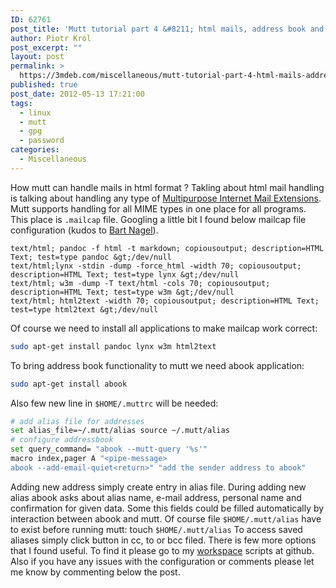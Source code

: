 ```yaml
---
ID: 62761
post_title: 'Mutt tutorial part 4 &#8211; html mails, address book and other useful features'
author: Piotr Król
post_excerpt: ""
layout: post
permalink: >
  https://3mdeb.com/miscellaneous/mutt-tutorial-part-4-html-mails-address-book-and-other-useful-features/
published: true
post_date: 2012-05-13 17:21:00
tags:
  - linux
  - mutt
  - gpg
  - password
categories:
  - Miscellaneous
---
```

How mutt can handle mails in html format ? Takling about html mail handling is 
talking about handling any type of [Multipurpose Internet Mail Extensions](http://en.wikipedia.org/wiki/MIME).
Mutt supports handling for all MIME types in one place for all programs. This
place is `.mailcap` file. Googling a little bit I found below mailcap file
configuration (kudos to [Bart Nagel](http://trembits.blogspot.com/2011/12/viewing-html-in-mutt.html)).
```
text/html; pandoc -f html -t markdown; copiousoutput; description=HTML Text; test=type pandoc &gt;/dev/null
text/html;lynx -stdin -dump -force_html -width 70; copiousoutput; description=HTML Text; test=type lynx &gt;/dev/null
text/html; w3m -dump -T text/html -cols 70; copiousoutput; description=HTML Text; test=type w3m &gt;/dev/null
text/html; html2text -width 70; copiousoutput; description=HTML Text; test=type html2text &gt;/dev/null
```
Of course we need to install all applications to make mailcap work correct:
```bash
sudo apt-get install pandoc lynx w3m html2text
```
To bring address book functionality to mutt we need abook application:
```bash
sudo apt-get install abook
```
Also few new line in `$HOME/.muttrc` will be needed:
```bash
# add alias file for addresses
set alias_file=~/.mutt/alias source ~/.mutt/alias
# configure addressbook
set query_command= "abook --mutt-query '%s'"
macro index,pager A "<pipe-message>
abook --add-email-quiet<return>" "add the sender address to abook"
```
Adding new address simply create entry in alias file. During adding new alias 
abook asks about alias name, e-mail address, personal name and confirmation for 
given data.  Some this fields could be filled automatically by interaction 
between abook and mutt. Of course file `$HOME/.mutt/alias` have to exist before 
running mutt:
touch `$HOME/.mutt/alias` To access saved aliases simply click <Tab> button in 
cc, to or bcc filed.  There is few more options that I found useful. To find it 
please go to my [workspace](https://github.com/pietrushnic/workspace) scripts at 
github. Also if you have any issues with the configuration or comments please 
let me know by commenting below the post.
